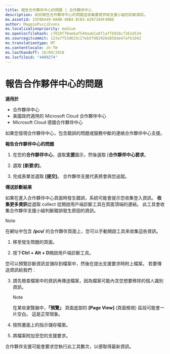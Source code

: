 ```yaml
---
title: 報告合作夥伴中心的問題 | 合作夥伴中心
description: 如何報告合作夥伴中心的問題並收集要提供給支援小組的診斷資訊。
ms.assetid: 33FB8449-0A8B-48B4-8CB3-A297104F40B0
author: MaggiePucciEvans
ms.localizationpriority: medium
ms.openlocfilehash: c7010f70ae6af549aab1a8f1affb926cf261d534
ms.sourcegitcommit: 123a7f53d633c27eb5f982926d856de47afb1042
ms.translationtype: MT
ms.contentlocale: zh-TW
ms.lasthandoff: 10/09/2018
ms.locfileid: "4489274"
---
```

# <a name="report-problems-with-partner-center"></a>報告合作夥伴中心的問題

**適用於**

-  合作夥伴中心
-  美國政府適用的 Microsoft Cloud 合作夥伴中心
-  Microsoft Cloud 德國合作夥伴中心

如果您發現合作夥伴中心，包含錯誤的問題或服務中斷的連絡合作夥伴中心支援。

**報告合作夥伴中心的問題**

1.  在您的**合作夥伴中心**，選取**支援**圖示，然後選取 [**合作夥伴中心要求**。

2.  選取 **\[新要求\]**。

3.  完成表單並選取 **\[提交\]**。 合作夥伴支援代表將會與您追蹤。

**傳送診斷結果**

如果在進入合作夥伴中心頁面時發生錯誤，系統可能會提示您收集登入資訊。 **收集更多資訊**從選取 collect 從開啟用戶端診斷工具在頁面頂端的連結。 此工具會收集合作夥伴支援小組判斷錯誤發生原因的資訊。 

>[!NOTE]
>在網址中包含 **/pcv/** 的合作夥伴頁面上，您可以手動開啟工具來收集這些資訊。

1.  移至發生問題的頁面。

2.  按下**Ctrl + Alt + D**開啟用戶端診斷工具。

您可以預覽診斷資訊並儲存到檔案中，然後在提出支援要求時附上檔案。 若要傳送資訊給我們︰

3.  請先檢查檔案中的資訊再傳送檔案，因為檔案可能內含您想要移除的個人識別資訊。 

    >[!NOTE]
    >在某些瀏覽器中，**「預覽」** 頁面底部的 **\[Page View\]** (頁面檢視) 區段可能會一片空白。 這是正常現象。

4.  按照畫面上的指示儲存檔案。

5.  將檔案附加至您的支援要求。

合作夥伴支援可能會要求您執行此工具數次，以便取得最新資訊。

